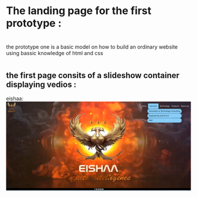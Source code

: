 # The landing page for the first prototype :
#
the prototype one is a basic model on how to build an ordinary website using bassic knowledge of html and css 
#
## the first page consits of a slideshow container displaying vedios :
eishaa: ![alt text](https://github.com/dhanwanthkumar/eishaa-prototype1/blob/master/images/landing.png "logo - eishaa communications")
